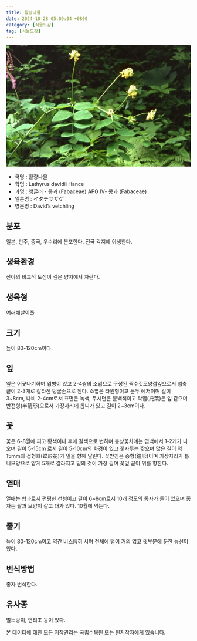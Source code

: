 ```yaml
---
title: 활량나물
date: 2024-10-28 05:09:04 +0800
category: [식물도감]
tag: [식물도감]
---
```




![활량나물](/assets/img/fileUpload/plants/basic/Leguminosae/Lathyrus/12289/1_th2.JPG)
- 국명 : 활량나물
- 학명 : Lathyrus davidii Hance
- 과명 : 앵글러 - 콩과 (Fabaceae) APG Ⅳ- 콩과 (Fabaceae)
- 일본명 : イタチササゲ
- 영문명 : David’s vetchling


## 분포
일본, 만주, 중국, 우수리에 분포한다.
전국 각지에 야생한다.
## 생육환경
산야의 비교적 토심이 깊은 양지에서 자란다.
## 생육형
여러해살이풀 
## 크기
높이 80-120cm이다.
## 잎
잎은 어긋나기하며 엽병이 있고 2-4쌍의 소엽으로 구성된 짝수깃모양겹잎으로서 엽축 끝이 2-3개로 갈라진 덩굴손으로 된다. 소엽은  타원형이고 둔두 예저이며 길이 3~8cm, 나비 2-4cm로서 표면은 녹색, 두시면은 분백색이고 탁엽(托葉)은 잎 같으며 반전형(半箭形)으로서 가장자리에 톱니가 있고 길이 2~3cm이다.
## 꽃
꽃은 6-8월에 피고 황색이나 후에 갈색으로 변하며 총상꽃차례는 엽백에서 1-2개가 나오며 길이 5-15cm 로서 길이 5-10cm의 화경이 있고 꽃자루는 짧으며 많은 길이 약 15mm의 접형화(蝶形花)가 밑을 향해 달린다. 꽃받침은 종형(鐘形)이며 가장자리가 톱니모양으로 얕게 5개로 갈라지고 밑의 것이 가장 길며 꽃잎 끝이 위를 향한다.
## 열매
열매는 협과로서 편평한 선형이고 길이 6~8cm로서 10개 정도의 종자가 들어 있으며 종자는 팥과 모양이 같고 대가 있다. 10월에 익는다. 
## 줄기
높이 80-120cm이고 약간 비스듬히 서며 전체에 털이 거의 없고 윗부분에 둔한 능선이 있다.
## 번식방법
종자 번식한다.
## 유사종
벌노랑이, 연리초 등이 있다.






본 데이터에 대한 모든 저작권리는 국립수목원 또는 원저작자에게 있습니다.
